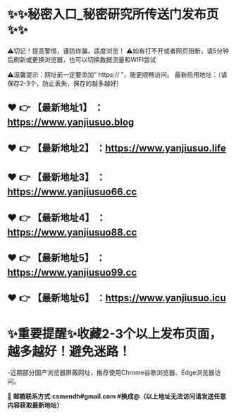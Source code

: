 
:sparkles::sparkles:秘密入口_秘密研究所传送门发布页:sparkles::sparkles:
==
⚠切记！提高警惕，谨防诈骗，适度浏览！
⚠如有打不开或者网页阻断，请5分钟后刷新或更换浏览器，也可以切换数据流量和WIFI尝试

⚠温馨提示：网址前一定要添加“ https:// ”，能更顺畅访问。
最新启用地址：（请保存2-3个，防止丢失，保存的越多越好）

:heart: :point_right: 【最新地址1】 ：https://www.yanjiusuo.blog
------
:heart: :point_right: 【最新地址2】 ：https://www.yanjiusuo.life
------
:heart: :point_right: 【最新地址3】 ：https://www.yanjiusuo66.cc
------
:heart: :point_right: 【最新地址4】 ：https://www.yanjiusuo88.cc
------
:heart: :point_right: 【最新地址5】 ：https://www.yanjiusuo99.cc
------
:heart: :point_right: 【最新地址6】 ：https://www.yanjiusuo.icu
------
:sparkles:重要提醒:sparkles:收藏2-3个以上发布页面，越多越好！避免迷路！
==
-近期部分国产浏览器屏蔽网址，推荐使用Chrome谷歌浏览器、Edge浏览器访问。

:e-mail: __邮箱联系方式:csmendh#gmail.com #换成@（以上地址无法访问请发送任意内容获取最新地址）__
